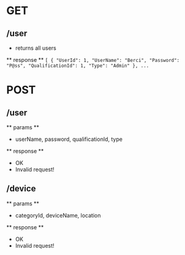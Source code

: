 # GET 

## /user
- returns all users

** response **
`
[
  {
    "UserId": 1,
    "UserName": "Berci",
    "Password": "P@ss",
    "QualificationId": 1,
    "Type": "Admin"
  },
  ...
`


# POST

## /user
** params **
- userName, password, qualificationId, type

** response **
 - OK
 - Invalid request!

## /device
** params **
 - categoryId, deviceName, location

** response **
 - OK
 - Invalid request!